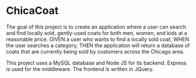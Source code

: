# ChicaCoat

The goal of this project is to create an application where a user can search and find locally sold, gently-used coats for both men, women, and kids at a reasonable price.
GIVEN a user who wants to find a locally sold coat, WHEN the user searches a category, THEN the application will return a database of coats that are currently being sold by customers across the Chicago area.

This project uses a MySQL database and Node JS for its backend. Express is used for the middleware. The frontend is written in JQuery. 
